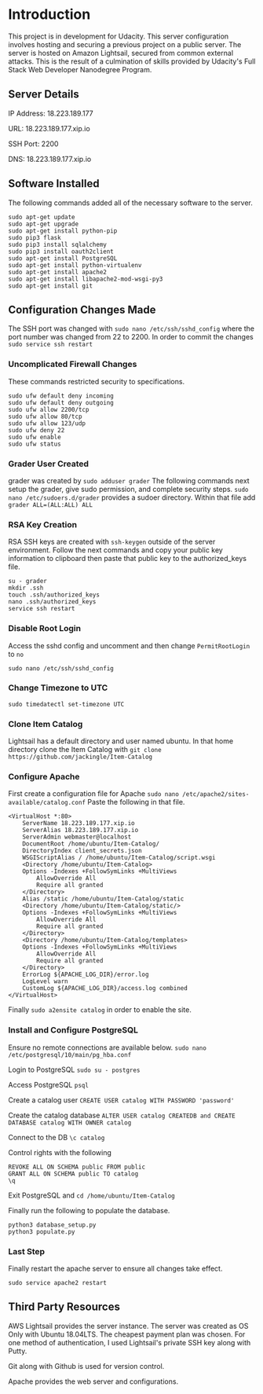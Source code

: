 # Introduction

This project is in development for Udacity.  This server configuration
involves hosting and securing a previous project on a public server.
The server is hosted on Amazon Lightsail, secured from common external
attacks.  This is the result of a culmination of skills provided by
Udacity's Full Stack Web Developer Nanodegree Program.

## Server Details

IP Address:  18.223.189.177

URL:  18.223.189.177.xip.io

SSH Port: 2200

DNS:  18.223.189.177.xip.io

## Software Installed

The following commands added all of the necessary software to the server.
```console
sudo apt-get update
sudo apt-get upgrade
sudo apt-get install python-pip
sudo pip3 flask
sudo pip3 install sqlalchemy
sudo pip3 install oauth2client
sudo apt-get install PostgreSQL
sudo apt-get install python-virtualenv
sudo apt-get install apache2
sudo apt-get install libapache2-mod-wsgi-py3
sudo apt-get install git
```

## Configuration Changes Made

The SSH port was changed with `sudo nano /etc/ssh/sshd_config` where the 
port number was changed from 22 to 2200.  In order to commit the changes
`sudo service ssh restart`

### Uncomplicated Firewall Changes

These commands restricted security to specifications.
```console
sudo ufw default deny incoming
sudo ufw default deny outgoing
sudo ufw allow 2200/tcp 
sudo ufw allow 80/tcp 
sudo ufw allow 123/udp 
sudo ufw deny 22 
sudo ufw enable 
sudo ufw status 
```

### Grader User Created

grader was created by `sudo adduser grader`
The following commands next setup the grader, give sudo permission, and 
complete security steps.
`sudo nano /etc/sudoers.d/grader` provides a sudoer directory.
Within that file add `grader ALL=(ALL:ALL) ALL`


### RSA Key Creation

RSA SSH keys are created with `ssh-keygen` outside of the server environment.
Follow the next commands and copy your public key information to clipboard
then paste that public key to the authorized_keys file.
```console
su - grader
mkdir .ssh
touch .ssh/authorized_keys
nano .ssh/authorized_keys
service ssh restart
```

### Disable Root Login

Access the sshd config and uncomment and then change `PermitRootLogin` to `no`
```console
sudo nano /etc/ssh/sshd_config
```

### Change Timezone to UTC

```console
sudo timedatectl set-timezone UTC
```

### Clone Item Catalog

Lightsail has a default directory and user named ubuntu.  In that home 
directory clone the Item Catalog with 
`git clone https://github.com/jackingle/Item-Catalog`

### Configure Apache

First create a configuration file for Apache
`sudo nano /etc/apache2/sites-available/catalog.conf`
Paste the following in that file.

```shell
<VirtualHost *:80>
    ServerName 18.223.189.177.xip.io
    ServerAlias 18.223.189.177.xip.io
    ServerAdmin webmaster@localhost
    DocumentRoot /home/ubuntu/Item-Catalog/
    DirectoryIndex client_secrets.json
    WSGIScriptAlias / /home/ubuntu/Item-Catalog/script.wsgi
    <Directory /home/ubuntu/Item-Catalog>
    Options -Indexes +FollowSymLinks +MultiViews
        AllowOverride All
        Require all granted
    </Directory>
    Alias /static /home/ubuntu/Item-Catalog/static
    <Directory /home/ubuntu/Item-Catalog/static/>
    Options -Indexes +FollowSymLinks +MultiViews
        AllowOverride All
        Require all granted
    </Directory>
    <Directory /home/ubuntu/Item-Catalog/templates>
    Options -Indexes +FollowSymLinks +MultiViews
        AllowOverride All
        Require all granted
    </Directory>
    ErrorLog ${APACHE_LOG_DIR}/error.log
    LogLevel warn
    CustomLog ${APACHE_LOG_DIR}/access.log combined
</VirtualHost>
```

Finally `sudo a2ensite catalog` in order to enable the site.

### Install and Configure PostgreSQL

Ensure no remote connections are available below.
`sudo nano /etc/postgresql/10/main/pg_hba.conf`

Login to PostgreSQL `sudo su - postgres`

Access PostgreSQL `psql`

Create a catalog user `CREATE USER catalog WITH PASSWORD 'password'`

Create the catalog database 
`ALTER USER catalog CREATEDB and CREATE DATABASE catalog WITH OWNER catalog`

Connect to the DB `\c catalog`

Control rights with the following
```
REVOKE ALL ON SCHEMA public FROM public
GRANT ALL ON SCHEMA public TO catalog
\q
```
Exit PostgreSQL and `cd /home/ubuntu/Item-Catalog`

Finally run the following to populate the database.
```console
python3 database_setup.py
python3 populate.py
```

### Last Step

Finally restart the apache server to ensure all changes take effect.
```console
sudo service apache2 restart
```

## Third Party Resources

AWS Lightsail provides the server instance.  The server was created as OS Only
with Ubuntu 18.04LTS.  The cheapest payment plan was chosen.  For one method 
of authentication, I used Lightsail's private SSH key along with Putty.  

Git along with Github is used for version control.

Apache provides the web server and configurations.
